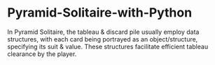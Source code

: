 # Pyramid-Solitaire-with-Python
In Pyramid Solitaire, the tableau &amp; discard pile usually employ data structures, with each card being portrayed as an object/structure, specifying its suit &amp; value. These structures facilitate efficient tableau clearance by the player.

